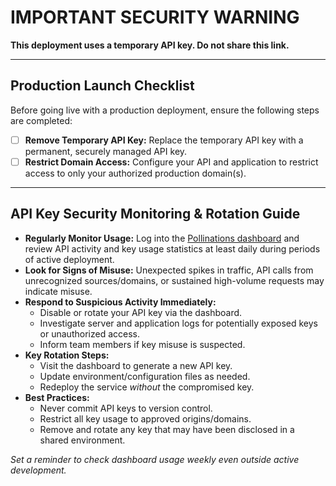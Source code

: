 # IMPORTANT SECURITY WARNING

**This deployment uses a temporary API key. Do not share this link.**

---

## Production Launch Checklist

Before going live with a production deployment, ensure the following steps are completed:

- [ ] **Remove Temporary API Key:** Replace the temporary API key with a permanent, securely managed API key.
- [ ] **Restrict Domain Access:** Configure your API and application to restrict access to only your authorized production domain(s).
---

## API Key Security Monitoring & Rotation Guide

- **Regularly Monitor Usage:** Log into the [Pollinations dashboard](https://dashboard.pollinations.ai/) and review API activity and key usage statistics at least daily during periods of active deployment.
- **Look for Signs of Misuse:** Unexpected spikes in traffic, API calls from unrecognized sources/domains, or sustained high-volume requests may indicate misuse.
- **Respond to Suspicious Activity Immediately:**
  - Disable or rotate your API key via the dashboard.
  - Investigate server and application logs for potentially exposed keys or unauthorized access.
  - Inform team members if key misuse is suspected.
- **Key Rotation Steps:**
  - Visit the dashboard to generate a new API key.
  - Update environment/configuration files as needed.
  - Redeploy the service *without* the compromised key.
- **Best Practices:**
  - Never commit API keys to version control.
  - Restrict all key usage to approved origins/domains.
  - Remove and rotate any key that may have been disclosed in a shared environment.

*Set a reminder to check dashboard usage weekly even outside active development.*
